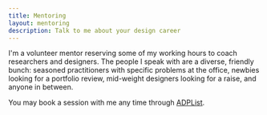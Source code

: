```yaml
---
title: Mentoring
layout: mentoring
description: Talk to me about your design career
---
```


I'm a volunteer mentor reserving some of my working hours to coach researchers and designers. The people I speak with are a diverse, friendly bunch: seasoned practitioners with specific problems at the office, newbies looking for a portfolio review, mid-weight designers looking for a raise, and anyone in between.

You may book a session with me any time through [ADPList](https://adplist.org/mentors/zinzy-nev-geene).